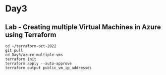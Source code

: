 # Day3

## Lab - Creating multiple Virtual Machines in Azure using Terraform
```
cd ~/terraform-oct-2022
git pull
cd Day3/azure-multiple-vms
terraform init
terraform apply --auto-approve
terraform output public_vm_ip_addresses
```

